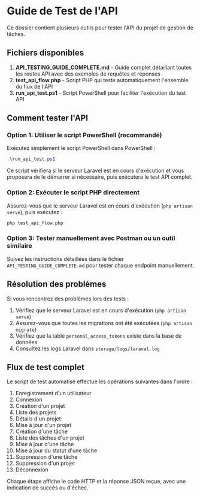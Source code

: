 # Guide de Test de l'API

Ce dossier contient plusieurs outils pour tester l'API du projet de gestion de tâches.

## Fichiers disponibles

1. **API_TESTING_GUIDE_COMPLETE.md** - Guide complet détaillant toutes les routes API avec des exemples de requêtes et réponses
2. **test_api_flow.php** - Script PHP qui teste automatiquement l'ensemble du flux de l'API
3. **run_api_test.ps1** - Script PowerShell pour faciliter l'exécution du test API

## Comment tester l'API

### Option 1: Utiliser le script PowerShell (recommandé)

Exécutez simplement le script PowerShell dans PowerShell :

```powershell
.\run_api_test.ps1
```

Ce script vérifiera si le serveur Laravel est en cours d'exécution et vous proposera de le démarrer si nécessaire, puis exécutera le test API complet.

### Option 2: Exécuter le script PHP directement

Assurez-vous que le serveur Laravel est en cours d'exécution (`php artisan serve`), puis exécutez :

```bash
php test_api_flow.php
```

### Option 3: Tester manuellement avec Postman ou un outil similaire

Suivez les instructions détaillées dans le fichier `API_TESTING_GUIDE_COMPLETE.md` pour tester chaque endpoint manuellement.

## Résolution des problèmes

Si vous rencontrez des problèmes lors des tests :

1. Vérifiez que le serveur Laravel est en cours d'exécution (`php artisan serve`)
2. Assurez-vous que toutes les migrations ont été exécutées (`php artisan migrate`)
3. Vérifiez que la table `personal_access_tokens` existe dans la base de données
4. Consultez les logs Laravel dans `storage/logs/laravel.log`

## Flux de test complet

Le script de test automatisé effectue les opérations suivantes dans l'ordre :

1. Enregistrement d'un utilisateur
2. Connexion
3. Création d'un projet
4. Liste des projets
5. Détails d'un projet
6. Mise à jour d'un projet
7. Création d'une tâche
8. Liste des tâches d'un projet
9. Mise à jour d'une tâche
10. Mise à jour du statut d'une tâche
11. Suppression d'une tâche
12. Suppression d'un projet
13. Déconnexion

Chaque étape affiche le code HTTP et la réponse JSON reçue, avec une indication de succès ou d'échec.